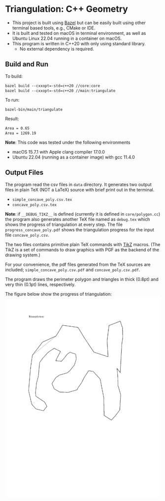 # Triangulation: C++ Geometry

* This project is built using [Bazel](https://bazel.build/) but can be easily built using other
terminal based tools, e.g., CMake or IDE.
* It is built and tested on macOS in terminal environment, as well as Ubuntu Linux 22.04 running in a container on macOS.
* This program is written in C++20 with only using standard library.
    - No external dependency is required.

## Build and Run

To build:
```shell
bazel build --cxxopt=-std=c++20 //core:core
bazel build --cxxopt=-std=c++20 //main:triangulate
```

To run:
```shell
bazel-bin/main/triangulate
```

Result:
```shell
Area = 0.65
Area = 1269.19
```

**Note**: This code was tested under the following environments

* macOS 15.7.1 with Apple clang compiler 17.0.0
* Ubuntu 22.04 (running as a container image) with gcc 11.4.0

## Output Files

The program read the csv files in `data` directory.
It generates two output files in plain TeX (NOT a LaTeX) source with brief print out in the terminal.

* `simple_concave_poly.csv.tex`
* `concave_poly.csv.tex`

**Note**: if `__DEBUG_TIKZ__` is defined (currently it is defined in `core/polygon.cc`) the program
also generates another TeX file named as `debug.tex` which shows the progress of triangulation
at every step.  The file `progress_concave_poly.pdf` shows the triangulation progress for
the input file `concave_poly.csv`.

The two files contains primitive plain TeX commands with [TikZ](https://github.com/pgf-tikz/pgf) macros.
(The TikZ is a set of commands to draw graphics with PGF as the backend of the drawing system.)

For your convenience, the pdf files generated from the TeX sources are included;
`simple_concave_poly.csv.pdf` and `concave_poly.csv.pdf`.

The program draws the perimeter polygon and triangles in thick (0.8pt) and very thin (0.1pt)
lines, respectively.

The figure below show the progress of triangulation:
![Progress](progress.gif)
